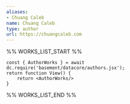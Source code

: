 ```yaml
---
aliases:
- Chuang Caleb
name: Chuang Caleb
type: author
url: https://chuangcaleb.com
---
```



%% WORKS_LIST_START %%

```datacorejsx
const { AuthorWorks } = await dc.require('basement/datacore/authors.jsx');
return function View() {
    return <AuthorWorks/>
}
```
%% WORKS_LIST_END %%